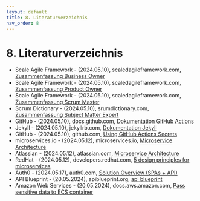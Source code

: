 ```yaml
---
layout: default
title: 8. Literaturverzeichnis 
nav_order: 8
---
```


# 8. Literaturverzeichnis

- Scale Agile Framework - (2024.05.10), scaledagileframework.com, [Zusammenfassung Business Owner](https://scaledagileframework.com/business-owners/)
- Scale Agile Framework - (2024.05.10), scaledagileframework.com, [Zusammenfassung Product Owner](https://scaledagileframework.com/product-owner/)
- Scale Agile Framework - (2024.05.10), scaledagileframework.com, [Zusammenfassung Scrum Master](https://scaledagileframework.com/scrum-master-team-coach/)
- Scrum Dictionary - (2024.05.10), srumdictionary.com, [Zusammenfassung Subject Matter Expert](https://scrumdictionary.com/term/subject-matter-expert-sme/)
- GitHub - (2024.05.10), docs.github.com, [Dokumentation GitHub Actions](https://docs.github.com/en/actions)
- Jekyll - (2024.05.10), jekyllrb.com, [Dokumentation Jekyll](https://jekyllrb.com/docs/)
- GitHub - (2024.05.10), github.com, [Using GitHub Actions Secrets](https://docs.github.com/en/actions/security-guides/using-secrets-in-github-actions)
- microservices.io - (2024.05.12), microservices.io, [Microservice Architecture](https://microservices.io/)
- Atlassian - (2024.05.12), atlassian.com, [Microservice Architecture](https://www.atlassian.com/microservices/microservices-architecture)
- RedHat - (2024.05.12), developers.redhat.com, [5 design principles for microservices](https://developers.redhat.com/articles/2022/01/11/5-design-principles-microservices#)
- Auth0 - (2024.05.17), auth0.com, [Solution Overview (SPAs + API)](https://auth0.com/docs/get-started/architecture-scenarios/spa-api/part-1)
- API Blueprint - (20.05.2024), apiblueprint.org, [api blueprint](https://apiblueprint.org/)
- Amazon Web Services - (20.05.2024), docs.aws.amazon.com, [Pass sensitive data to ECS container](https://docs.aws.amazon.com/AmazonECS/latest/developerguide/specifying-sensitive-data.html)
